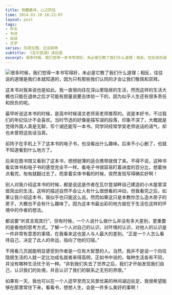 ```yaml
---
title: 林麓薮泽，心之所往
time: 2014.03.10 18:22:07
layout: post
tags:
- 中文
- 书评
- 阅读
- 文学
series: 历观文囿，泛览辞林
subtitle: 《瓦尔登湖》读后感
excerpt: 很多时候，我们觉得一本书写得好，未必是它教了我们什么道理；相反，往往说的道理是我们本就知道的，因为只有那些我们认同的才会让我们敬佩和崇拜。这本书对我来说也是如此。我一直很向往在深山里隐居的生活，然而这样的生活大概也只能在退休之后才可能有胆量说要去体验一下的，因为似乎人生还有很多责任和担负的呢。
---
```


<a href="http://book.douban.com/subject/1044316/" target="_blank"><img class="book-img" src="{{ site.loadingImg }}" data-src="http://img3.douban.com/lpic/s1881721.jpg" /></a>很多时候，我们觉得一本书写得好，未必是它教了我们什么道理；相反，往往说的道理是我们本就知道的，因为只有那些我们认同的才会让我们敬佩和崇拜。 

这本书对我来说也是如此。我一直很向往在深山里隐居的生活，然而这样的生活大概也只能在退休之后才可能有胆量说要去体验一下的，因为似乎人生还有很多责任和担负的呢。

最早听说这本书的时候，是高中时候语文老师吴老师推荐的。说是本好书，不过我们的年纪估计不会喜欢。当时节选的好像是描写湖的段落，印象不深了，大概就是觉得外国人真是无聊，写个湖还能写一本书。同学间经常学吴老师说话的语气，却也未曾把这些话当真。

前阵子在手机上下了这本书的电子书，也没看出什么趣味。后来不小心删了，也就不知道看到什么地方了。 

后来在图书馆又看到了这本书，想想挺薄的适合携带就借了来。不得不说，这种书看实体书和电子书的感觉完全不一样。看电子书很容易盯着进度的百分比，想着快点看完，匆匆就翻过去了。而拿着实体书看的时候，突然发现写得确实好啊！ 

别人对我介绍这本书的时候，都是说这是作者在瓦尔登湖畔自己建造的小木屋里深居简出的生活。这样的描述自然不会让人有什么很想看的冲动，但我看完之后，如果让我介绍这本书，我似乎也只能这么说。然而如果这只是本教你怎么造木房子的房子，大概也不会有什么趣味了。因为这本书最出彩的地方就在于生活在这样的环境中的作者的想法。 

都说要“听其言观其行”，但有时候，一个人说什么做什么并没有多大差别，更重要的是看他的思考方式。了解一个人对自己的认识，对环境的认识，对他人的认识是一件非常有意思的事情，在我看来这也是人与人最大的差别。“正是一个人怎么看待自己，决定了此人的命运，指向了他的归宿。” 

不用看几页就能明显感受到作者是一位有大智慧的人。当然，我并不是说一个向往隐居生活的人就一定比功成名就者来得高明，正如书中说的，每种生活各有不同，并没有哪种生活优于另一种。“非到我们失去了世界之后，我们才开始发现我们自己，认识我们的处境，并且认识了我们的联系之无穷的界限。” 

如果有一天，我也可以在一个人迹罕至而又风景优美的林间湖边驻足，我很希望能够在那里常住下来，看看书，想想人生，会是一件多么美好的事啊！
